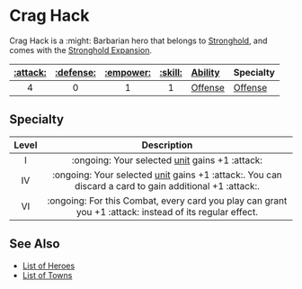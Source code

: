 # Crag Hack

Crag Hack is a :might: Barbarian hero that belongs to [Stronghold](../towns/stronghold.md), and comes with the [Stronghold Expansion](../content.md).

| [:attack:](../statistics/attack.md) | [:defense:](../statistics/defense.md) | [:empower:](../statistics/power.md) | [:skill:](../statistics/knowledge.md) | [Ability](../abilities/index.md) | Specialty |
| :---: | :---: | :---: | :---: | :--- | :--- |
| 4 | 0 | 1 | 1 | [Offense](../abilities/offense.md) | [Offense](#specialty) |


## Specialty

| Level | Description |
| :---: | :---: |
| Ⅰ | :ongoing: Your selected [unit](../units/index.md) gains +1 :attack: |
| Ⅳ | :ongoing: Your selected [unit](../units/index.md) gains +1 :attack:. You can discard a card to gain additional +1 :attack:. |
| Ⅵ | :ongoing: For this Combat, every card you play can grant you +1 :attack: instead of its regular effect. |


## See Also

- [List of Heroes](index.md)
- [List of Towns](../towns/index.md)
